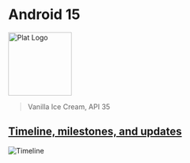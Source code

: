 # Android 15

<img alt="Plat Logo" width="128" src="https://developer.android.com/about/versions/15/images/android-15-green.svg" />

> Vanilla Ice Cream, API 35

## [Timeline, milestones, and updates](https://developer.android.com/about/versions/15/overview#timeline)

![Timeline](https://developer.android.com/static/about/versions/15/images/timeline-desktop-en.png)
